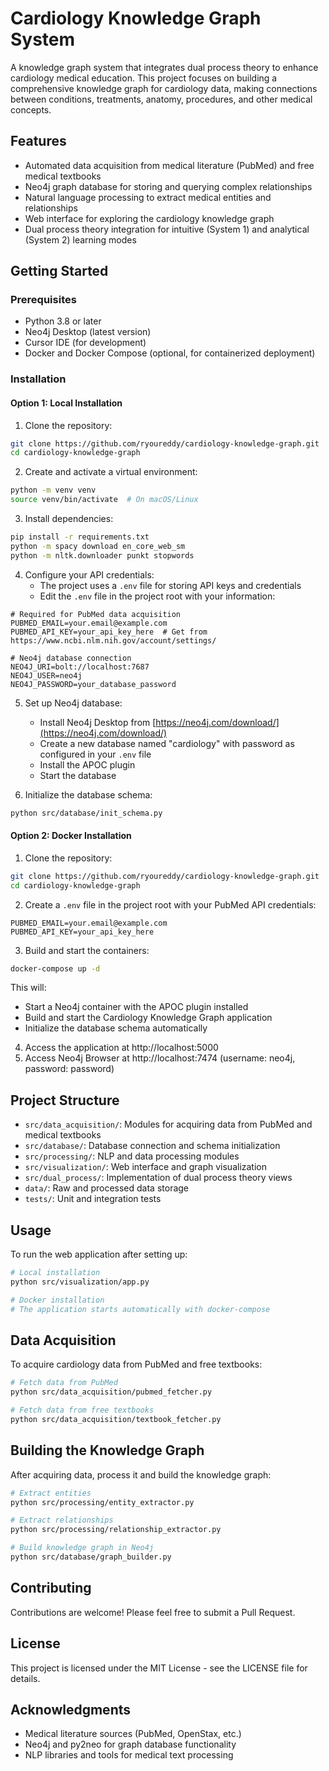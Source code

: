 # Cardiology Knowledge Graph System

A knowledge graph system that integrates dual process theory to enhance cardiology medical education. This project focuses on building a comprehensive knowledge graph for cardiology data, making connections between conditions, treatments, anatomy, procedures, and other medical concepts.

## Features

- Automated data acquisition from medical literature (PubMed) and free medical textbooks
- Neo4j graph database for storing and querying complex relationships
- Natural language processing to extract medical entities and relationships
- Web interface for exploring the cardiology knowledge graph
- Dual process theory integration for intuitive (System 1) and analytical (System 2) learning modes

## Getting Started

### Prerequisites

- Python 3.8 or later
- Neo4j Desktop (latest version)
- Cursor IDE (for development)
- Docker and Docker Compose (optional, for containerized deployment)

### Installation

#### Option 1: Local Installation

1. Clone the repository:
```bash
git clone https://github.com/ryoureddy/cardiology-knowledge-graph.git
cd cardiology-knowledge-graph
```

2. Create and activate a virtual environment:
```bash
python -m venv venv
source venv/bin/activate  # On macOS/Linux
```

3. Install dependencies:
```bash
pip install -r requirements.txt
python -m spacy download en_core_web_sm
python -m nltk.downloader punkt stopwords
```

4. Configure your API credentials:
   - The project uses a `.env` file for storing API keys and credentials
   - Edit the `.env` file in the project root with your information:
```
# Required for PubMed data acquisition
PUBMED_EMAIL=your.email@example.com
PUBMED_API_KEY=your_api_key_here  # Get from https://www.ncbi.nlm.nih.gov/account/settings/

# Neo4j database connection
NEO4J_URI=bolt://localhost:7687
NEO4J_USER=neo4j
NEO4J_PASSWORD=your_database_password
```

5. Set up Neo4j database:
   - Install Neo4j Desktop from [https://neo4j.com/download/](https://neo4j.com/download/)
   - Create a new database named "cardiology" with password as configured in your `.env` file
   - Install the APOC plugin
   - Start the database

6. Initialize the database schema:
```bash
python src/database/init_schema.py
```

#### Option 2: Docker Installation

1. Clone the repository:
```bash
git clone https://github.com/ryoureddy/cardiology-knowledge-graph.git
cd cardiology-knowledge-graph
```

2. Create a `.env` file in the project root with your PubMed API credentials:
```
PUBMED_EMAIL=your.email@example.com
PUBMED_API_KEY=your_api_key_here
```

3. Build and start the containers:
```bash
docker-compose up -d
```

This will:
- Start a Neo4j container with the APOC plugin installed
- Build and start the Cardiology Knowledge Graph application
- Initialize the database schema automatically

4. Access the application at http://localhost:5000
5. Access Neo4j Browser at http://localhost:7474 (username: neo4j, password: password)

## Project Structure

- `src/data_acquisition/`: Modules for acquiring data from PubMed and medical textbooks
- `src/database/`: Database connection and schema initialization
- `src/processing/`: NLP and data processing modules
- `src/visualization/`: Web interface and graph visualization
- `src/dual_process/`: Implementation of dual process theory views
- `data/`: Raw and processed data storage
- `tests/`: Unit and integration tests

## Usage

To run the web application after setting up:

```bash
# Local installation
python src/visualization/app.py

# Docker installation
# The application starts automatically with docker-compose
```

## Data Acquisition

To acquire cardiology data from PubMed and free textbooks:

```bash
# Fetch data from PubMed
python src/data_acquisition/pubmed_fetcher.py

# Fetch data from free textbooks
python src/data_acquisition/textbook_fetcher.py
```

## Building the Knowledge Graph

After acquiring data, process it and build the knowledge graph:

```bash
# Extract entities
python src/processing/entity_extractor.py

# Extract relationships
python src/processing/relationship_extractor.py

# Build knowledge graph in Neo4j
python src/database/graph_builder.py
```

## Contributing

Contributions are welcome! Please feel free to submit a Pull Request.

## License

This project is licensed under the MIT License - see the LICENSE file for details.

## Acknowledgments

- Medical literature sources (PubMed, OpenStax, etc.)
- Neo4j and py2neo for graph database functionality
- NLP libraries and tools for medical text processing
